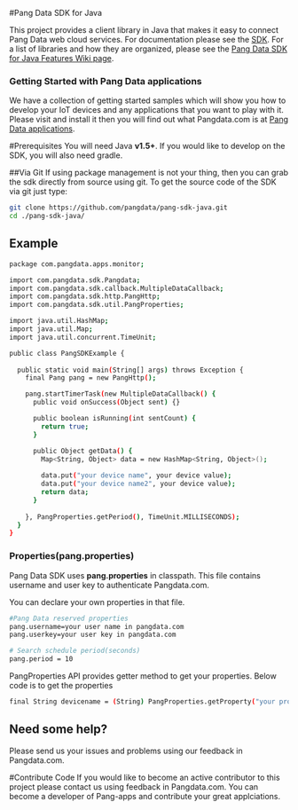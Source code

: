 #Pang Data SDK for Java

This project provides a client library in Java that makes it easy to connect Pang Data web cloud services. For documentation please see the <a href="http://pangdata.com/public/pa/sdk.html" target="_blank">SDK</a>. For a list of libraries and how they are organized, please see the <a href="https://github.com/pangdata/pang-sdk-java/wiki/Pang-Data-SDK-for-Java-Features" target="_blank">Pang Data SDK for Java Features Wiki page</a>.

### Getting Started with Pang Data applications
We have a collection of getting started samples which will show you how to develop your IoT devices and any applications that you want to play with it. Please visit and install it then you will find out what Pangdata.com is at <a href="https://github.com/pang-apps/" target="_blank">Pang Data applications</a>.

#Prerequisites
You will need Java **v1.5+**. If you would like to develop on the SDK, you will also need gradle.

##Via Git
If using package management is not your thing, then you can grab the sdk directly from source using git. To get the source code of the SDK via git just type:
```bash
git clone https://github.com/pangdata/pang-sdk-java.git
cd ./pang-sdk-java/
```

## Example
```bash
package com.pangdata.apps.monitor;

import com.pangdata.sdk.Pangdata;
import com.pangdata.sdk.callback.MultipleDataCallback;
import com.pangdata.sdk.http.PangHttp;
import com.pangdata.sdk.util.PangProperties;

import java.util.HashMap;
import java.util.Map;
import java.util.concurrent.TimeUnit;

public class PangSDKExample {
  
  public static void main(String[] args) throws Exception {
    final Pang pang = new PangHttp();

    pang.startTimerTask(new MultipleDataCallback() {
      public void onSuccess(Object sent) {}

      public boolean isRunning(int sentCount) {
        return true;
      }

      public Object getData() {
        Map<String, Object> data = new HashMap<String, Object>();
        
        data.put("your device name", your device value);
        data.put("your device name2", your device value);
        return data;
      }
      
    }, PangProperties.getPeriod(), TimeUnit.MILLISECONDS);
  }
}
```

### Properties(pang.properties)
Pang Data SDK uses **pang.properties** in classpath. This file contains username and user key to authenticate Pangdata.com.

You can declare your own properties in that file. 
```bash
#Pang Data reserved properties
pang.username=your user name in pangdata.com
pang.userkey=your user key in pangdata.com

# Search schedule period(seconds)
pang.period = 10

```
PangProperties API provides getter method to get your properties. Below code is to get the properties 
```bash
final String devicename = (String) PangProperties.getProperty("your property key");
```

## Need some help?
Please send us your issues and problems using our feedback in Pangdata.com.

#Contribute Code
If you would like to become an active contributor to this project please contact us using feedback in Pangdata.com.
You can become a developer of Pang-apps and contribute your great applciations.
